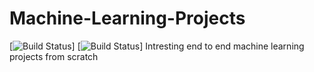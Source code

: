 # Machine-Learning-Projects
[![Build Status](https://travis-ci.org/joemccann/dillinger.svg?branch=master)]
[![Build Status](https://camo.githubusercontent.com/da4800f82370b15d46ec15bed60f0e9bfbb403a3/68747470733a2f2f696d672e736869656c64732e696f2f62616467652f446174617365742d4b6167676c652d626c75652e737667)]
Intresting end to end machine learning projects from scratch
